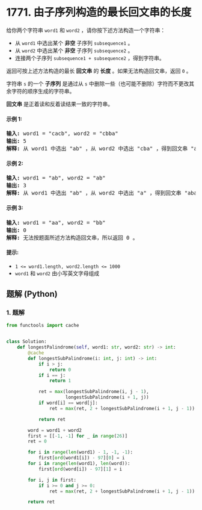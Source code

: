# 1771. 由子序列构造的最长回文串的长度
给你两个字符串 `word1` 和 `word2` ，请你按下述方法构造一个字符串：
* 从 `word1` 中选出某个 **非空** 子序列 `subsequence1` 。
* 从 `word2` 中选出某个 **非空** 子序列 `subsequence2` 。
* 连接两个子序列 `subsequence1 + subsequence2` ，得到字符串。

返回可按上述方法构造的最长 **回文串** 的 **长度** 。如果无法构造回文串，返回 `0` 。

字符串 `s` 的一个 **子序列** 是通过从 `s` 中删除一些（也可能不删除）字符而不更改其余字符的顺序生成的字符串。

**回文串** 是正着读和反着读结果一致的字符串。

#### 示例 1:
<pre>
<strong>输入:</strong> word1 = "cacb", word2 = "cbba"
<strong>输出:</strong> 5
<strong>解释:</strong> 从 word1 中选出 "ab" ，从 word2 中选出 "cba" ，得到回文串 "abcba" 。
</pre>

#### 示例 2:
<pre>
<strong>输入:</strong> word1 = "ab", word2 = "ab"
<strong>输出:</strong> 3
<strong>解释:</strong> 从 word1 中选出 "ab" ，从 word2 中选出 "a" ，得到回文串 "aba" 。
</pre>

#### 示例 3:
<pre>
<strong>输入:</strong> word1 = "aa", word2 = "bb"
<strong>输出:</strong> 0
<strong>解释:</strong> 无法按题面所述方法构造回文串，所以返回 0 。
</pre>

#### 提示:
* `1 <= word1.length, word2.length <= 1000`
* `word1` 和 `word2` 由小写英文字母组成

## 题解 (Python)

### 1. 题解
```Python
from functools import cache


class Solution:
    def longestPalindrome(self, word1: str, word2: str) -> int:
        @cache
        def longestSubPalindrome(i: int, j: int) -> int:
            if i > j:
                return 0
            if i == j:
                return 1

            ret = max(longestSubPalindrome(i, j - 1),
                      longestSubPalindrome(i + 1, j))
            if word[i] == word[j]:
                ret = max(ret, 2 + longestSubPalindrome(i + 1, j - 1))

            return ret

        word = word1 + word2
        first = [[-1, -1] for _ in range(26)]
        ret = 0

        for i in range(len(word1) - 1, -1, -1):
            first[ord(word1[i]) - 97][0] = i
        for i in range(len(word1), len(word)):
            first[ord(word[i]) - 97][1] = i

        for i, j in first:
            if i >= 0 and j >= 0:
                ret = max(ret, 2 + longestSubPalindrome(i + 1, j - 1))

        return ret
```
